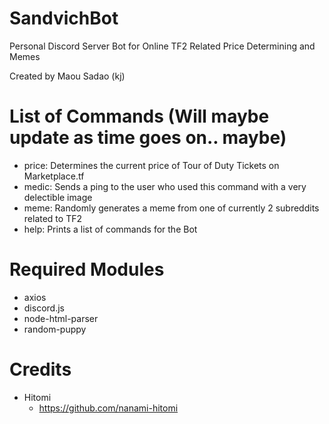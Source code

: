 # SandvichBot
Personal Discord Server Bot for Online TF2 Related Price Determining and Memes

Created by Maou Sadao (kj)
# List of Commands (Will maybe update as time goes on.. maybe)
- price: Determines the current price of Tour of Duty Tickets on Marketplace.tf
- medic: Sends a ping to the user who used this command with a very delectible image
- meme: Randomly generates a meme from one of currently 2 subreddits related to TF2
- help: Prints a list of commands for the Bot

# Required Modules
- axios
- discord.js
- node-html-parser
- random-puppy

# Credits
- Hitomi 
  - https://github.com/nanami-hitomi
